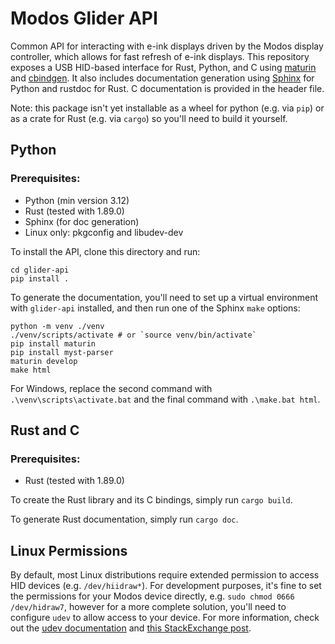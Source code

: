 # Modos Glider API

Common API for interacting with e-ink displays driven by the Modos display
controller, which allows for fast refresh of e-ink displays. This repository
exposes a USB HID-based interface for Rust, Python, and C using 
[maturin](https://www.maturin.rs/) and 
[cbindgen](https://github.com/mozilla/cbindgen). It also includes documentation
generation using [Sphinx](https://www.sphinx-doc.org/) for Python and rustdoc for Rust. C documentation is provided in the header file.

Note: this package isn't yet installable as a wheel for python (e.g. via `pip`)
or as a crate for Rust (e.g. via `cargo`) so you'll need to build it yourself.

## Python 

### Prerequisites:
- Python (min version 3.12)
- Rust (tested with 1.89.0)
- Sphinx (for doc generation)
- Linux only: pkgconfig and libudev-dev

To install the API, clone this directory and run:
```shell
cd glider-api
pip install .
```

To generate the documentation, you'll need to set up a virtual environment with `glider-api` installed, and then run one of the Sphinx `make` options:
```shell
python -m venv ./venv
./venv/scripts/activate # or `source venv/bin/activate`
pip install maturin
pip install myst-parser
maturin develop
make html
```

For Windows, replace the second command with `.\venv\scripts\activate.bat` and the final command with `.\make.bat html`.

## Rust and C

### Prerequisites:
- Rust (tested with 1.89.0)

To create the Rust library and its C bindings, simply run `cargo build`. 

To generate Rust documentation, simply run `cargo doc`.

## Linux Permissions

By default, most Linux distributions require extended permission to access HID devices (e.g. `/dev/hiidraw*`). For development purposes, it's fine to set the permissions for your Modos device directly, e.g. `sudo chmod 0666 /dev/hidraw7`, however for a more complete solution, you'll need to configure `udev` to allow access to your device. For more information, check out the [udev documentation](https://www.kernel.org/pub/linux/utils/kernel/hotplug/udev/udev.html) and [this StackExchange post](https://askubuntu.com/questions/15570/configure-udev-to-change-permissions-on-usb-hid-device).
